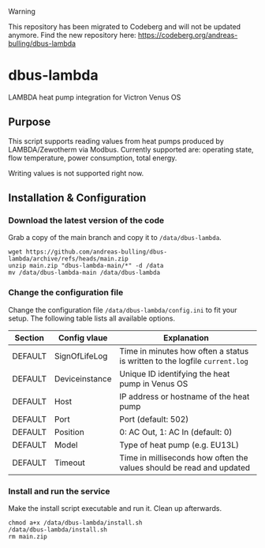 > [!WARNING]
> This repository has been migrated to Codeberg and will not be updated anymore.
> Find the new repository here: https://codeberg.org/andreas-bulling/dbus-lambda

# dbus-lambda
LAMBDA heat pump integration for Victron Venus OS

## Purpose
This script supports reading values from heat pumps produced by LAMBDA/Zewotherm via Modbus.
Currently supported are: operating state, flow temperature, power consumption, total energy.

Writing values is not supported right now.

## Installation & Configuration
### Download the latest version of the code
Grab a copy of the main branch and copy it to `/data/dbus-lambda`.

```
wget https://github.com/andreas-bulling/dbus-lambda/archive/refs/heads/main.zip
unzip main.zip "dbus-lambda-main/*" -d /data
mv /data/dbus-lambda-main /data/dbus-lambda
```
### Change the configuration file
Change the configuration file `/data/dbus-lambda/config.ini` to fit your setup. The following table lists all available options.

| Section  | Config vlaue | Explanation |
| ------------- | ------------- | ------------- |
| DEFAULT  | SignOfLifeLog  | Time in minutes how often a status is written to the logfile `current.log` |
| DEFAULT  | Deviceinstance | Unique ID identifying the heat pump in Venus OS |
| DEFAULT  | Host | IP address or hostname of the heat pump |
| DEFAULT  | Port | Port (default: 502) |
| DEFAULT  | Position | 0: AC Out, 1: AC In (default: 0) |
| DEFAULT  | Model | Type of heat pump (e.g. EU13L) |
| DEFAULT  | Timeout | Time in milliseconds how often the values should be read and updated |

### Install and run the service
Make the install script executable and run it. Clean up afterwards.

```
chmod a+x /data/dbus-lambda/install.sh
/data/dbus-lambda/install.sh
rm main.zip
```
